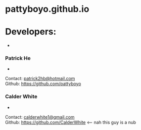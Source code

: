 # pattyboyo.github.io
# Developers:
-
### Patrick He
-
Contact: patrick2hb@hotmail.com  
Github: https://github.com/pattyboyo  
### Calder White
-
Contact: calderwhite1@gmail.com  
Github: https://github.com/CalderWhite  <-- nah this guy is a nub

